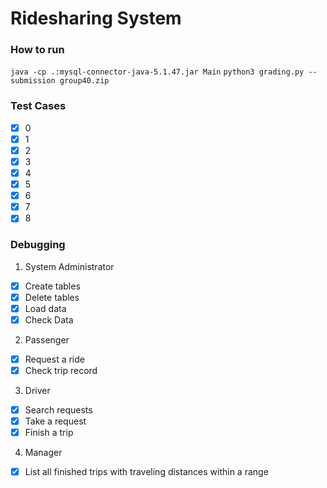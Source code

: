 # Ridesharing System
### How to run
`java -cp .:mysql-connector-java-5.1.47.jar Main`
`python3 grading.py --submission group40.zip`

### Test Cases 
- [x] 0
- [x] 1
- [x] 2
- [x] 3
- [x] 4
- [x] 5
- [x] 6
- [x] 7
- [x] 8

### Debugging 
1. System Administrator
- [x] Create tables
- [x] Delete tables
- [x] Load data
- [x] Check Data
2. Passenger 
- [x] Request a ride
- [x] Check trip record
3. Driver
- [x] Search requests
- [x] Take a request
- [x] Finish a trip
4. Manager
- [x] List all finished trips with traveling distances within a range
